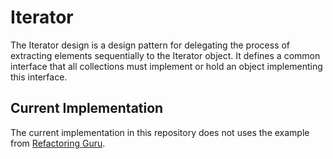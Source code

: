# Iterator
The Iterator design is a design pattern for delegating the process of extracting elements sequentially to the Iterator object. It defines a common interface that all collections must implement or hold an object implementing this interface.

## Current Implementation
The current implementation in this repository does not uses the example from [Refactoring Guru](http://refactoring.guru/design-patterns/factory-method).